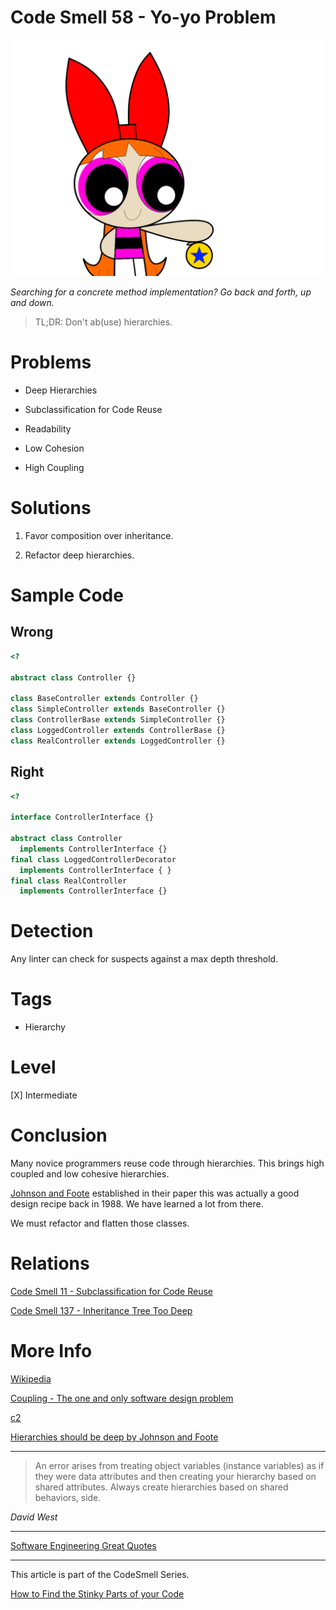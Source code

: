 # Code Smell 58 - Yo-yo Problem

![Code Smell 58 - Yo-yo Problem](Code%20Smell%2058%20-%20Yo-yo%20Problem.gif)

*Searching for a concrete method implementation? Go back and forth, up and down.*

> TL;DR: Don't ab(use) hierarchies.

# Problems

- Deep Hierarchies

- Subclassification for Code Reuse

- Readability 

- Low Cohesion

- High Coupling
 
# Solutions

1. Favor composition over inheritance.

2. Refactor deep hierarchies.

# Sample Code

## Wrong

<!-- [Gist Url](https://gist.github.com/mcsee/85826dec4db583e6301c9c45a625a246) -->

```php
<?

abstract class Controller {}

class BaseController extends Controller {}
class SimpleController extends BaseController {}
class ControllerBase extends SimpleController {}
class LoggedController extends ControllerBase {}
class RealController extends LoggedController {}
```

## Right

<!-- [Gist Url](https://gist.github.com/mcsee/d50419e3b895ee4d4341ca3c31faa091) -->

```php
<?

interface ControllerInterface {}

abstract class Controller 
  implements ControllerInterface {}
final class LoggedControllerDecorator
  implements ControllerInterface { }
final class RealController 
  implements ControllerInterface {}
```

# Detection

Any linter can check for suspects against a max depth threshold.

# Tags

- Hierarchy

# Level

[X] Intermediate

# Conclusion

Many novice programmers reuse code through hierarchies. This brings high coupled and low cohesive hierarchies. 

[Johnson and Foote](http://www.laputan.org/drc.html) established in their paper this was actually a good design recipe back in 1988. We have learned a lot from there.

We must refactor and flatten those classes.

# Relations

[Code Smell 11 - Subclassification for Code Reuse](https://github.com/mcsee/Software-Design-Articles/tree/main/Articles/Code%20Smells/Code%20Smell%2011%20-%20Subclassification%20for%20Code%20Reuse/readme.md)

[Code Smell 137 - Inheritance Tree Too Deep](https://github.com/mcsee/Software-Design-Articles/tree/main/Articles/Code%20Smells/Code%20Smell%20137%20-%20Inheritance%20Tree%20Too%20Deep/readme.md)

# More Info

[Wikipedia](https://en.wikipedia.org/wiki/Yo-yo_problem)

[Coupling - The one and only software design problem](https://github.com/mcsee/Software-Design-Articles/tree/main/Articles/Theory/Coupling%20-%20The%20one%20and%20only%20software%20design%20problem/readme.md)

[c2](https://wiki.c2.com/?DeepClassHierarchies)

[Hierarchies should be deep by Johnson and Foote](http://www.laputan.org/drc.html)
 
* * *

> An error arises from treating object variables (instance variables) as if they were data attributes and then creating your hierarchy based on shared attributes. Always create hierarchies based on shared behaviors, side.

_David West_
 
* * *
 
[Software Engineering Great Quotes](https://github.com/mcsee/Software-Design-Articles/tree/main/Articles/Quotes/Software%20Engineering%20Great%20Quotes/readme.md)

* * *

This article is part of the CodeSmell Series.

[How to Find the Stinky Parts of your Code](https://github.com/mcsee/Software-Design-Articles/tree/main/Articles/Code%20Smells/How%20to%20Find%20the%20Stinky%20parts%20of%20your%20Code/readme.md)